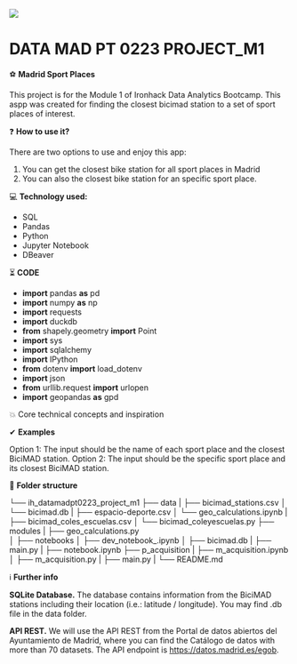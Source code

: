 <p align="left"><img src="https://cdn-images-1.medium.com/max/184/1*2GDcaeYIx_bQAZLxWM4PsQ@2x.png"></p>

# DATA MAD PT 0223 PROJECT_M1

⚽ **Madrid Sport Places**

This project is for the Module 1 of Ironhack Data Analytics Bootcamp. 
This aspp was created for finding the closest bicimad station to a set of sport places of interest. 

❓ **How to use it?**

There are two options to use and enjoy this app:

1) You can get the closest bike station for all sport places in Madrid
2) You can also the closest bike station for an specific sport place. 

💻 **Technology used:**

- SQL
- Pandas
- Python
- Jupyter Notebook
- DBeaver

⏳ **CODE**

- **import** pandas **as** pd
- **import** numpy **as** np
- **import** requests
- **import** duckdb
- **from** shapely.geometry **import** Point
- **import** sys
- **import** sqlalchemy
- **import** IPython
- **from** dotenv **import** load_dotenv
- **import** json
- **from** urllib.request **import** urlopen
- **import** geopandas **as** gpd

💥 Core technical concepts and inspiration


✔ **Examples**

Option 1: The input should be the name of each sport place and the closest BiciMAD station.
Option 2: The input should be the specific sport place and its closest BiciMAD station.

📁 **Folder structure**


└── ih_datamadpt0223_project_m1
    ├── data
    |   ├── bicimad_stations.csv
    │   └── bicimad.db
    |   ├── espacio-deporte.csv
    │   └── geo_calculations.ipynb
    |   ├── bicimad_coles_escuelas.csv
    │   └── bicimad_coleyescuelas.py
    ├── modules
    |   ├── geo_calculations.py   
    │
    ├── notebooks
    │   ├── dev_notebook_.ipynb
    │   ├── bicimad.db
    |   ├── main.py
    |   ├── notebook.ipynb
    ├── p_acquisition
    |   ├── m_acquisition.ipynb
    │   ├── m_acquisition.py
    |   ├── main.py
    |
    └── README.md
    
ℹ️ **Further info**

**SQLite Database.** The database contains information from the BiciMAD stations including their location (i.e.: latitude / longitude). You may find .db file in the data folder.

**API REST.** We will use the API REST from the Portal de datos abiertos del Ayuntamiento de Madrid, where you can find the Catálogo de datos with more than 70 datasets. The API endpoint is https://datos.madrid.es/egob.
